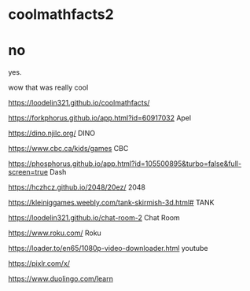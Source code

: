 # coolmathfacts2
<!DOCTYPE html>
<html>
<head>
  <title>HTML Elements Reference</title>
</head>
<body>

<h1>no</h1>
<p>yes.</p>

</body>
</html>
wow that was really cool

https://loodelin321.github.io/coolmathfacts/


https://forkphorus.github.io/app.html?id=60917032      Apel


https://dino.njilc.org/   DINO



https://www.cbc.ca/kids/games      CBC



https://phosphorus.github.io/app.html?id=105500895&turbo=false&full-screen=true      Dash



https://hczhcz.github.io/2048/20ez/    2048



https://kleiniggames.weebly.com/tank-skirmish-3d.html#   TANK




https://loodelin321.github.io/chat-room-2 Chat Room



https://www.roku.com/      Roku




https://loader.to/en65/1080p-video-downloader.html     youtube 



https://pixlr.com/x/


https://www.duolingo.com/learn







